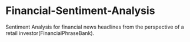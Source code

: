 # Financial-Sentiment-Analysis
Sentiment Analysis for financial news headlines from the perspective of a retail investor(FinancialPhraseBank).
